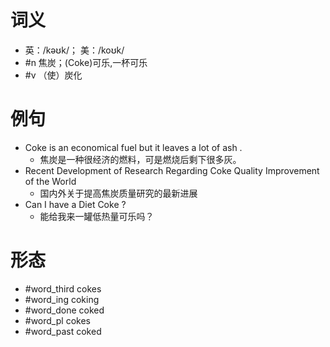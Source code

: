 # 词义
- 英：/kəʊk/； 美：/koʊk/
- #n 焦炭；(Coke)可乐,一杯可乐
- #v （使）炭化
# 例句
- Coke is an economical fuel but it leaves a lot of ash .
	- 焦炭是一种很经济的燃料，可是燃烧后剩下很多灰。
- Recent Development of Research Regarding Coke Quality Improvement of the World
	- 国内外关于提高焦炭质量研究的最新进展
- Can I have a Diet Coke ?
	- 能给我来一罐低热量可乐吗？
# 形态
- #word_third cokes
- #word_ing coking
- #word_done coked
- #word_pl cokes
- #word_past coked
